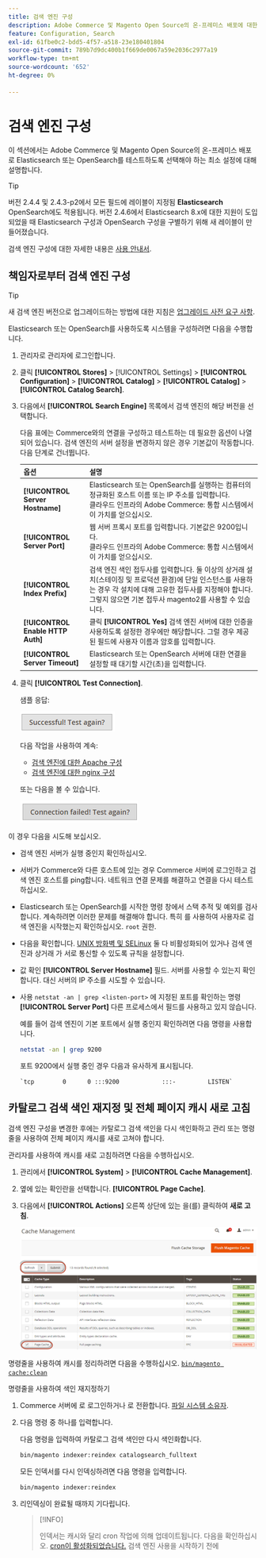 ```yaml
---
title: 검색 엔진 구성
description: Adobe Commerce 및 Magento Open Source의 온-프레미스 배포에 대한 검색 엔진을 구성합니다.
feature: Configuration, Search
exl-id: 61fbe0c2-bdd5-4f57-a518-23e180401804
source-git-commit: 789b7d9dc400b1f669de0067a59e2036c2977a19
workflow-type: tm+mt
source-wordcount: '652'
ht-degree: 0%

---
```


# 검색 엔진 구성

이 섹션에서는 Adobe Commerce 및 Magento Open Source의 온-프레미스 배포로 Elasticsearch 또는 OpenSearch를 테스트하도록 선택해야 하는 최소 설정에 대해 설명합니다.

>[!TIP]
>
>버전 2.4.4 및 2.4.3-p2에서 모든 필드에 레이블이 지정됨 **Elasticsearch** OpenSearch에도 적용됩니다.
>버전 2.4.6에서 Elasticsearch 8.x에 대한 지원이 도입되었을 때 Elasticsearch 구성과 OpenSearch 구성을 구별하기 위해 새 레이블이 만들어졌습니다.

검색 엔진 구성에 대한 자세한 내용은 [사용 안내서](https://experienceleague.adobe.com/docs/commerce-admin/catalog/catalog/search/search-configuration.html).

## 책임자로부터 검색 엔진 구성

>[!TIP]
>
>새 검색 엔진 버전으로 업그레이드하는 방법에 대한 지침은 [업그레이드 사전 요구 사항](../../upgrade/prepare/prerequisites.md).

Elasticsearch 또는 OpenSearch를 사용하도록 시스템을 구성하려면 다음을 수행합니다.

1. 관리자로 관리자에 로그인합니다.
1. 클릭 **[!UICONTROL Stores]** > [!UICONTROL Settings] > **[!UICONTROL Configuration]** > **[!UICONTROL Catalog]** > **[!UICONTROL Catalog]** > **[!UICONTROL Catalog Search]**.
1. 다음에서 **[!UICONTROL Search Engine]** 목록에서 검색 엔진의 해당 버전을 선택합니다.

   다음 표에는 Commerce와의 연결을 구성하고 테스트하는 데 필요한 옵션이 나열되어 있습니다. 검색 엔진의 서버 설정을 변경하지 않은 경우 기본값이 작동합니다. 다음 단계로 건너뜁니다.

   | 옵션 | 설명 |
   |--- |--- |
   | **[!UICONTROL Server Hostname]** | Elasticsearch 또는 OpenSearch를 실행하는 컴퓨터의 정규화된 호스트 이름 또는 IP 주소를 입력합니다.<br>클라우드 인프라의 Adobe Commerce: 통합 시스템에서 이 가치를 얻으십시오. |
   | **[!UICONTROL Server Port]** | 웹 서버 프록시 포트를 입력합니다. 기본값은 9200입니다.<br>클라우드 인프라의 Adobe Commerce: 통합 시스템에서 이 가치를 얻으십시오. |
   | **[!UICONTROL Index Prefix]** | 검색 엔진 색인 접두사를 입력합니다. 둘 이상의 상거래 설치(스테이징 및 프로덕션 환경)에 단일 인스턴스를 사용하는 경우 각 설치에 대해 고유한 접두사를 지정해야 합니다. 그렇지 않으면 기본 접두사 magento2를 사용할 수 있습니다. |
   | **[!UICONTROL Enable HTTP Auth]** | 클릭 **[!UICONTROL Yes]** 검색 엔진 서버에 대한 인증을 사용하도록 설정한 경우에만 해당합니다. 그럴 경우 제공된 필드에 사용자 이름과 암호를 입력합니다. |
   | **[!UICONTROL Server Timeout]** | Elasticsearch 또는 OpenSearch 서버에 대한 연결을 설정할 때 대기할 시간(초)을 입력합니다. |

1. 클릭 **[!UICONTROL Test Connection]**.

   샘플 응답:

   ![성공](../../assets/configuration/elastic_test-success.png)

   다음 작업을 사용하여 계속:

   - [검색 엔진에 대한 Apache 구성](../../installation/prerequisites/search-engine/configure-apache.md)
   - [검색 엔진에 대한 nginx 구성](../../installation/prerequisites/search-engine/configure-nginx.md)

   또는 다음을 볼 수 있습니다.

   ![실패](../../assets/configuration/elastic_test-fail.png)

이 경우 다음을 시도해 보십시오.

- 검색 엔진 서버가 실행 중인지 확인하십시오.
- 서버가 Commerce와 다른 호스트에 있는 경우 Commerce 서버에 로그인하고 검색 엔진 호스트를 ping합니다. 네트워크 연결 문제를 해결하고 연결을 다시 테스트하십시오.
- Elasticsearch 또는 OpenSearch를 시작한 명령 창에서 스택 추적 및 예외를 검사합니다. 계속하려면 이러한 문제를 해결해야 합니다. 특히 를 사용하여 사용자로 검색 엔진을 시작했는지 확인하십시오. `root` 권한.
- 다음을 확인합니다. [UNIX 방화벽 및 SELinux](../../installation/prerequisites/search-engine/overview.md#firewall-and-selinux) 둘 다 비활성화되어 있거나 검색 엔진과 상거래 가 서로 통신할 수 있도록 규칙을 설정합니다.
- 값 확인 **[!UICONTROL Server Hostname]** 필드. 서버를 사용할 수 있는지 확인합니다. 대신 서버의 IP 주소를 시도할 수 있습니다.
- 사용 `netstat -an | grep <listen-port>` 에 지정된 포트를 확인하는 명령 **[!UICONTROL Server Port]** 다른 프로세스에서 필드를 사용하고 있지 않습니다.

  예를 들어 검색 엔진이 기본 포트에서 실행 중인지 확인하려면 다음 명령을 사용합니다.

  ```bash
  netstat -an | grep 9200
  ```

  포트 9200에서 실행 중인 경우 다음과 유사하게 표시됩니다.

  ```terminal
  `tcp        0      0 :::9200            :::-         LISTEN`
  ```

## 카탈로그 검색 색인 재지정 및 전체 페이지 캐시 새로 고침

검색 엔진 구성을 변경한 후에는 카탈로그 검색 색인을 다시 색인화하고 관리 또는 명령줄을 사용하여 전체 페이지 캐시를 새로 고쳐야 합니다.

관리자를 사용하여 캐시를 새로 고침하려면 다음을 수행하십시오.

1. 관리에서 **[!UICONTROL System]** > **[!UICONTROL Cache Management]**.
1. 옆에 있는 확인란을 선택합니다. **[!UICONTROL Page Cache]**.
1. 다음에서 **[!UICONTROL Actions]** 오른쪽 상단에 있는 을(를) 클릭하여 **새로 고침**.

   ![캐시 관리](../../assets/configuration/refresh-cache.png)

명령줄을 사용하여 캐시를 정리하려면 다음을 수행하십시오. [`bin/magento cache:clean`](../cli/manage-cache.md#clean-and-flush-cache-types)

명령줄을 사용하여 색인 재지정하기

1. Commerce 서버에 로 로그인하거나 로 전환합니다. [파일 시스템 소유자](../../installation/prerequisites/file-system/overview.md).
1. 다음 명령 중 하나를 입력합니다.

   다음 명령을 입력하여 카탈로그 검색 색인만 다시 색인화합니다.

   ```bash
   bin/magento indexer:reindex catalogsearch_fulltext
   ```

   모든 인덱서를 다시 인덱싱하려면 다음 명령을 입력합니다.

   ```bash
   bin/magento indexer:reindex
   ```

1. 리인덱싱이 완료될 때까지 기다립니다.

   >[!INFO]
   >
   >인덱서는 캐시와 달리 cron 작업에 의해 업데이트됩니다. 다음을 확인하십시오. [cron이 활성화되었습니다.](../cli/configure-cron-jobs.md) 검색 엔진 사용을 시작하기 전에
